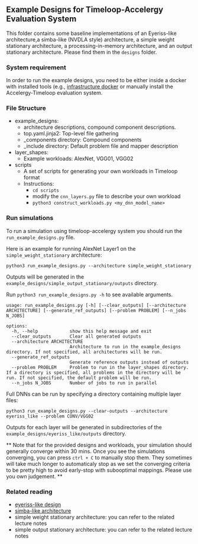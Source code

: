 Example Designs for Timeloop-Accelergy Evaluation System
------------------------------------------------------------
This folder contains some baseline implementations of an Eyeriss-like architecture,a simba-like (NVDLA style) architecture,
a simple weight stationary architecture, a processing-in-memory architecture, and an output stationary architecture.
Please find them in the `designs` folder. 

### System requirement
In order to run the example designs, you need to be either inside a docker with installed tools 
(e.g., [infrastructure docker](https://github.com/Accelergy-Project/accelergy-timeloop-infrastructure) 
or manually install the Accelergy-Timeloop evaluation system. 

### File Structure
- example_designs: 
   - architecture descriptions, compound component descriptions.
   - top.yaml.jinja2: Top-level file gathering
   - _components directory: Compound components
   - _include directory: Default problem file and mapper description
- layer_shapes: 
    - Example workloads: AlexNet, VGG01, VGG02
- scripts
    - A set of scripts for generating your own workloads in Timeloop format
    - Instructions:
        - `cd scripts`
        - modify the `cnn_layers.py` file to describe your own workload
        - `python3 construct_workloads.py <my_dnn_model_name>`

### Run simulations

To run a simulation using timeloop-accelergy system you should run the `run_example_designs.py` file. 

Here is an example for running AlexNet Layer1 on the `simple_weight_stationary` architecture: 
```
python3 run_example_designs.py --architecture simple_weight_stationary
```

Outputs will be generated in the `example_designs/simple_output_stationary/outputs` directory.

Run `python3 run_example_designs.py -h` to see available arguments. 

```
usage: run_example_designs.py [-h] [--clear_outputs] [--architecture ARCHITECTURE] [--generate_ref_outputs] [--problem PROBLEM] [--n_jobs N_JOBS]

options:
  -h, --help            show this help message and exit
  --clear_outputs       Clear all generated outputs
  --architecture ARCHITECTURE
                        Architecture to run in the example_designs directory. If not specified, all architectures will be run.
  --generate_ref_outputs
                        Generate reference outputs instead of outputs
  --problem PROBLEM     Problem to run in the layer_shapes directory. If a directory is specified, all problems in the directory will be run. If not specified, the default problem will be run.
  --n_jobs N_JOBS       Number of jobs to run in parallel
```

Full DNNs can be run by specifying a directory containing multiple layer files:
```
python3 run_example_designs.py --clear-outputs --architecture eyeriss_like --problem CONV/VGG02
```

Outputs for each layer will be generated in subdirectories of the `example_designs/eyeriss_like/outputs` directory.


** Note that for the provided designs and workloads, your simulation should generally converge within 30 mins. Once you see
the simulations converging, you can press `ctrl + C` to manually stop them. They sometimes will take much longer to 
automaticaly stop as we set the converging criteria to be pretty high to avoid early-stop with subooptimal mappings. 
Please use you own judgement. **


###  Related reading
 - [eyeriss-like design](https://people.csail.mit.edu/emer/papers/2017.01.jssc.eyeriss_design.pdf)
 - [simba-like architecture](https://people.eecs.berkeley.edu/~ysshao/assets/papers/shao2019-micro.pdf)
 - simple weight stationary architecture: you can refer to the related lecture notes
 - simple output stationary architecture: you can refer to the related lecture notes
